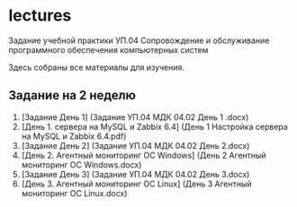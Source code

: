 # lectures
Задание учебной практики  УП.04 Сопровождение и обслуживание программного обеспечения компьютерных систем

Здесь собраны все материалы для изучения.

## Задание на 2 неделю
1. [Задание День 1] (Задание УП.04 МДК 04.02 День 1 .docx)
2. [День 1. сервера на MySQL и Zabbix 6.4] (День 1 Настройка сервера на MySQL и Zabbix 6.4.pdf)
3. [Задание День 2] (Задание УП.04 МДК 04.02 День 2.docx)
4. [День 2. Агентный мониторинг ОС Windows] (День 2 Агентный мониторинг ОС Windows.docx)
5. [Задание День 3] (Задание УП.04 МДК 04.02 День 3.docx)
6. [День 3. Агентный мониторинг ОС Linux] (День 3 Агентный мониторинг ОС Linux.docx)
   

